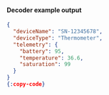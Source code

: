 #### Decoder example output

```json
{
  "deviceName": "SN-12345678",
  "deviceType": "Thermometer",
  "telemetry": {
    "battery": 95,
    "temperature": 36.6,
    "saturation": 99
  }
}
{:copy-code}
```

<br>
<br>
